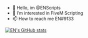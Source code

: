 - 👋 Hello, im @ENScripts
- 👀 I’m interested in FiveM Scripting
- 📫 How to reach me EN#9133


[![EN's GitHub stats](https://github-readme-stats.vercel.app/api?username=ENScripts)](https://github.com/ENScripts/github-readme-stats)

